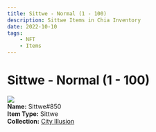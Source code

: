 ```yaml
---
title: Sittwe - Normal (1 - 100)
description: Sittwe Items in Chia Inventory
date: 2022-10-10
tags:
    - NFT
    - Items
---
```


# Sittwe - Normal (1 - 100)
<div class="item_thumbnail">
<img loading="lazy" src="https://cn7xsjaoehnzvo2s7rskqc3earph2jehe3nsa7d5osewnnea.arweave.net/E39_5JA4h25q7UvxkqAtkBF59JIcm2-yB8f_XSJZrSA"><br/>
<div><strong>Name:</strong> Sittwe#850</div>
<div><strong>Item Type:</strong> Sittwe</div>
<div><strong>Collection:</strong> <a href="https://www.spacescan.io/xch/nft/collection/col1lend2dcn558km4wcwta4xnkfv3xpcmlp9kyt0m909emvfxechlyqdl5ndg">City Illusion</a></div>
</div>

